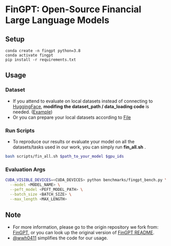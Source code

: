 # FinGPT: Open-Source Financial Large Language Models

## Setup
```
conda create -n fingpt python=3.8
conda activate fingpt
pip install -r requirements.txt
```

## Usage
### Dataset
* If you attend to evaluate on local datasets instead of connecting to [HuggingFace](https://huggingface.co/), **modifing the dataset_path / data_loading code** is needed.
([Example](https://github.com/rui-ye/EasyFedLLM/blob/evaluation/evaluation/financial/benchmarks/fpb.py#L43)) 
* Or you can prepare your local datasets according to [File](https://github.com/rui-ye/EasyFedLLM/blob/evaluation/evaluation/financial/data/prepare_data.ipynb)

### Run Scripts
* To reproduce our results or evaluate your model on all the datasets/tasks used in our work, you can simply run **fin_all.sh** .
```bash
bash scripts/fin_all.sh $path_to_your_model $gpu_ids
```

### Evaluation Args
```bash
CUDA_VISIBLE_DEVICES=<CUDA_DEVICES> python benchmarks/fingpt_bench.py \
  --model <MODEL_NAME> \
  --peft_model <PEFT_MODEL_PATH> \
  --batch_size <BATCH_SIZE> \
  --max_length <MAX_LENGTH> 
```

## Note
* For more information, please go to the origin repository we fork from: [FinGPT](https://github.com/AI4Finance-Foundation/FinGPT), or you can look up the original version of [FinGPT README](https://github.com/AI4Finance-Foundation/FinGPT/blob/master/README.md). 
* [@wwh0411](https://github.com/wwh0411) simplifies the code for our usage.
